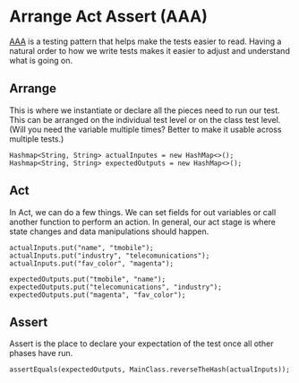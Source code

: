 # Arrange Act Assert (AAA)
[AAA](https://medium.com/@pjbgf/title-testing-code-ocd-and-the-aaa-pattern-df453975ab80) is a testing pattern that helps make the tests easier to read. Having a natural order to how we write tests makes it easier to adjust and understand what is going on.

## Arrange
This is where we instantiate or declare all the pieces need to run our test. This can be arranged on the individual test level or on the class test level. (Will you need the variable multiple times? Better to make it usable across multiple tests.)
```
Hashmap<String, String> actualInputes = new HashMap<>();
Hashmap<String, String> expectedOutputs = new HashMap<>();
```

## Act
In Act, we can do a few things. We can set fields for out variables or call another function to perform an action. In general, our act stage is where state changes and data manipulations should happen.
```
actualInputs.put("name", "tmobile");
actualInputs.put("industry", "telecomunications");
actualInputs.put("fav_color", "magenta");

expectedOutputs.put("tmobile", "name");
expectedOutputs.put("telecomunications", "industry");
expectedOutputs.put("magenta", "fav_color");
```

## Assert
Assert is the place to declare your expectation of the test once all other phases have run.
```
assertEquals(expectedOutputs, MainClass.reverseTheHash(actualInputs));
```
